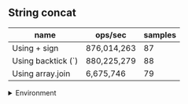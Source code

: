 ## String concat

|name|ops/sec|samples|
|-|-|-|
|Using + sign|876,014,263|87|
|Using backtick (`)|880,225,279|88|
|Using array.join|6,675,746|79|


<details>
<summary>Environment</summary>

* __Machine:__ linux x64 | 2 vCPUs | 6.8GB Mem
* __Run:__ Tue Oct 24 2023 17:51:53 GMT+0000 (Coordinated Universal Time)
</details>

<!--
{"environment":{"platform":"linux","arch":"x64","cpus":2,"totalMemory":6.759746551513672},"benchmarks":[{"name":"Using + sign","opsSec":876014263.1043282,"samples":7},{"name":"Using backtick (`)","opsSec":880225278.5533264,"samples":7},{"name":"Using array.join","opsSec":6675746.2901625,"samples":6}]}-->

